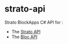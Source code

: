 # strato-api
Strato BlockApps C# API for :

* The [Strato API](http://stratodev.blockapps.net/docs/?url=/strato-api/eth/v1.2/swagger.json)
* The [Bloc API](http://stratodev.blockapps.net/docs/?url=/bloc/v2.2/swagger.json)
